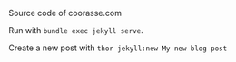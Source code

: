 Source code of coorasse.com

Run with `bundle exec jekyll serve`.

Create a new post with `thor jekyll:new My new blog post`
